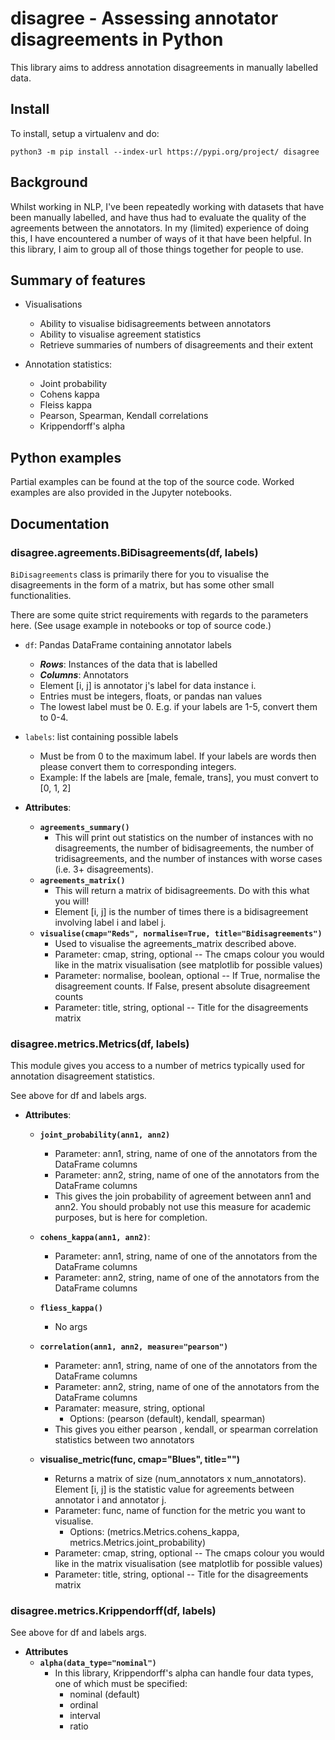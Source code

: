 # disagree - Assessing annotator disagreements in Python

This library aims to address annotation disagreements in manually labelled data.

## Install

To install, setup a virtualenv and do:

`python3 -m pip install --index-url https://pypi.org/project/ disagree`

## Background

Whilst working in NLP, I've been repeatedly working with datasets that have been manually labelled, and have thus had to evaluate the quality of the agreements between the annotators. In my (limited) experience of doing this, I have encountered a number of ways of it that have been helpful. In this library, I aim to group all of those things together for people to use.

## Summary of features

* Visualisations
  * Ability to visualise bidisagreements between annotators
  * Ability to visualise agreement statistics
  * Retrieve summaries of numbers of disagreements and their extent

* Annotation statistics:
  * Joint probability
  * Cohens kappa
  * Fleiss kappa
  * Pearson, Spearman, Kendall correlations
  * Krippendorff's alpha

## Python examples

Partial examples can be found at the top of the source code. Worked examples are also provided in the Jupyter notebooks.

## Documentation

### **disagree.agreements.BiDisagreements(df, labels)**

`BiDisagreements` class is primarily there for you to visualise the disagreements in the form of a matrix, but has some other small functionalities.

There are some quite strict requirements with regards to the parameters here. (See usage example in notebooks or top of source code.)

* `df`: Pandas DataFrame containing annotator labels
  * ***Rows***: Instances of the data that is labelled
  * ***Columns***: Annotators
  * Element [i, j] is annotator j's label for data instance i.
  * Entries must be integers, floats, or pandas nan values
  * The lowest label must be 0. E.g. if your labels are 1-5, convert them to 0-4.

* `labels`: list containing possible labels
  * Must be from 0 to the maximum label. If your labels are words then please convert them to corresponding integers.
  * Example: If the labels are [male, female, trans], you must convert to [0, 1, 2]

* **Attributes**:
  * **`agreements_summary()`**
    * This will print out statistics on the number of instances with no disagreements, the number of bidisagreements, the number of tridisagreements, and the number of instances with worse cases (i.e. 3+ disagreements).
  * **`agreements_matrix()`**
    * This will return a matrix of bidisagreements. Do with this what you will!
    * Element [i, j] is the number of times there is a bidisagreement involving label i and label j.
  * **`visualise(cmap="Reds", normalise=True, title="Bidisagreements")`**
    * Used to visualise the agreements_matrix described above.
    * Parameter: cmap, string, optional -- The cmaps colour you would like in the matrix visualisation (see matplotlib for possible values)
    * Parameter: normalise, boolean, optional -- If True, normalise the disagreement counts. If False, present absolute disagreement counts
    * Parameter: title, string, optional -- Title for the disagreements matrix

### **disagree.metrics.Metrics(df, labels)**

This module gives you access to a number of metrics typically used for annotation disagreement statistics.

See above for df and labels args.

* **Attributes**:
  * **`joint_probability(ann1, ann2)`**
    * Parameter: ann1, string, name of one of the annotators from the DataFrame columns
    * Parameter: ann2, string, name of one of the annotators from the DataFrame columns
    * This gives the join probability of agreement between ann1 and ann2. You should probably not use this measure for academic purposes, but is here for completion.

  * **`cohens_kappa(ann1, ann2)`**:
    * Parameter: ann1, string, name of one of the annotators from the DataFrame columns
    * Parameter: ann2, string, name of one of the annotators from the DataFrame columns

  * **`fliess_kappa()`**
    * No args

  * **`correlation(ann1, ann2, measure="pearson")`**
    * Parameter: ann1, string, name of one of the annotators from the DataFrame columns
    * Parameter: ann2, string, name of one of the annotators from the DataFrame columns
    * Paramater: measure, string, optional
      * Options: (pearson (default), kendall, spearman)
    * This gives you either pearson , kendall, or spearman correlation statistics between two annotators

  * **visualise_metric(func, cmap="Blues", title="")**
    * Returns a matrix of size (num_annotators x num_annotators). Element [i, j] is the statistic value for agreements between annotator i and annotator j.
    * Parameter: func, name of function for the metric you want to visualise.
      * Options: (metrics.Metrics.cohens_kappa, metrics.Metrics.joint_probability)
    * Parameter: cmap, string, optional -- The cmaps colour you would like in the matrix visualisation (see matplotlib for possible values)
    * Parameter: title, string, optional -- Title for the disagreements matrix

### **disagree.metrics.Krippendorff(df, labels)**

See above for df and labels args.

* **Attributes**
  * **`alpha(data_type="nominal")`**
    * In this library, Krippendorff's alpha can handle four data types, one of which must be specified:
      * nominal (default)
      * ordinal
      * interval
      * ratio
